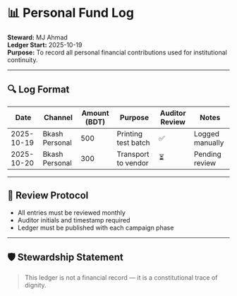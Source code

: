 # 📊 Personal Fund Log

**Steward:** MJ Ahmad  
**Ledger Start:** 2025-10-19  
**Purpose:** To record all personal financial contributions used for institutional continuity.

---

## 🔍 Log Format

| Date       | Channel         | Amount (BDT) | Purpose                        | Auditor Review | Notes |
|------------|------------------|--------------|--------------------------------|----------------|-------|
| 2025-10-19 | Bkash Personal   | 500          | Printing test batch            | ✅              | Logged manually |
| 2025-10-20 | Bkash Personal   | 300          | Transport to vendor            | ⏳              | Pending review |

---

## 🧾 Review Protocol

- All entries must be reviewed monthly  
- Auditor initials and timestamp required  
- Ledger must be published with each campaign phase

---

## 🛡️ Stewardship Statement

> This ledger is not a financial record — it is a constitutional trace of dignity.


